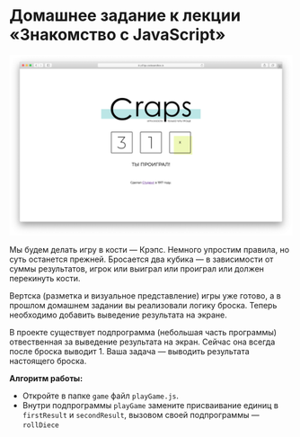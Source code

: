 # Домашнее задание к лекции «Знакомство с JavaScript»

![results](../assets/results.png)

Мы будем делать игру в кости — Крэпс. Немного упростим правила, но суть останется прежней. Бросается два кубика — в зависимости от суммы результатов, игрок или выиграл или проиграл или должен перекинуть кости.

Вертска (разметка и визуальное представление) игры уже готово, а в прошлом домашнем задании вы реализовали логику броска. Теперь необходимо добавить выведение результата на экране.

В проекте существует подпрограмма (небольшая часть программы) отвественная за выведение результата на экран. Сейчас она всегда после броска выводит 1. Ваша задача — выводить результата настоящего броска.

**Алгоритм работы:**
+ Откройте в папке `game` файл `playGame.js`.
+ Внутри подпрограммы `playGame` замените присваивание единиц в `firstResult` и `secondResult`, вызовом своей подпрограммы — `rollDiece`
